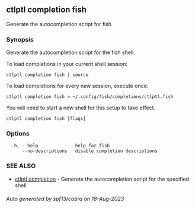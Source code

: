 ## ctlptl completion fish

Generate the autocompletion script for fish

### Synopsis

Generate the autocompletion script for the fish shell.

To load completions in your current shell session:

	ctlptl completion fish | source

To load completions for every new session, execute once:

	ctlptl completion fish > ~/.config/fish/completions/ctlptl.fish

You will need to start a new shell for this setup to take effect.


```
ctlptl completion fish [flags]
```

### Options

```
  -h, --help              help for fish
      --no-descriptions   disable completion descriptions
```

### SEE ALSO

* [ctlptl completion](ctlptl_completion.md)	 - Generate the autocompletion script for the specified shell

###### Auto generated by spf13/cobra on 18-Aug-2023

